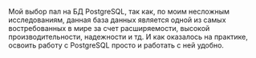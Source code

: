 Мой выбор пал на БД PostgreSQL, так как, по моим несложным исследованиям, данная база данных является одной из самых востребованных в мире за счет расширяемости, высокой производительности, надежности и тд.
И как оказалось на практике, освоить работу с PostgreSQL просто и работать с ней удобно.